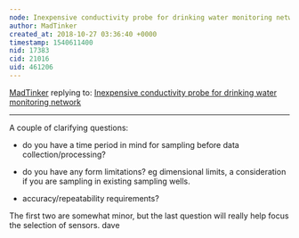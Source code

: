 ```yaml
---
node: Inexpensive conductivity probe for drinking water monitoring network
author: MadTinker
created_at: 2018-10-27 03:36:40 +0000
timestamp: 1540611400
nid: 17383
cid: 21016
uid: 461206
---
```




[MadTinker](../profile/MadTinker) replying to: [Inexpensive conductivity probe for drinking water monitoring network](../notes/roberts_ecofarm/10-24-2018/inexpensive-conductivity-probe-for-drinking-water-monitoring-network)

----
A couple of clarifying questions:

- do you have a time period in mind for sampling before data collection/processing?  

- do you have any form limitations? eg dimensional limits, a consideration if you are sampling in existing sampling wells. 

- accuracy/repeatability requirements? 

The first two are somewhat minor, but the last question will really help focus the selection of sensors. dave